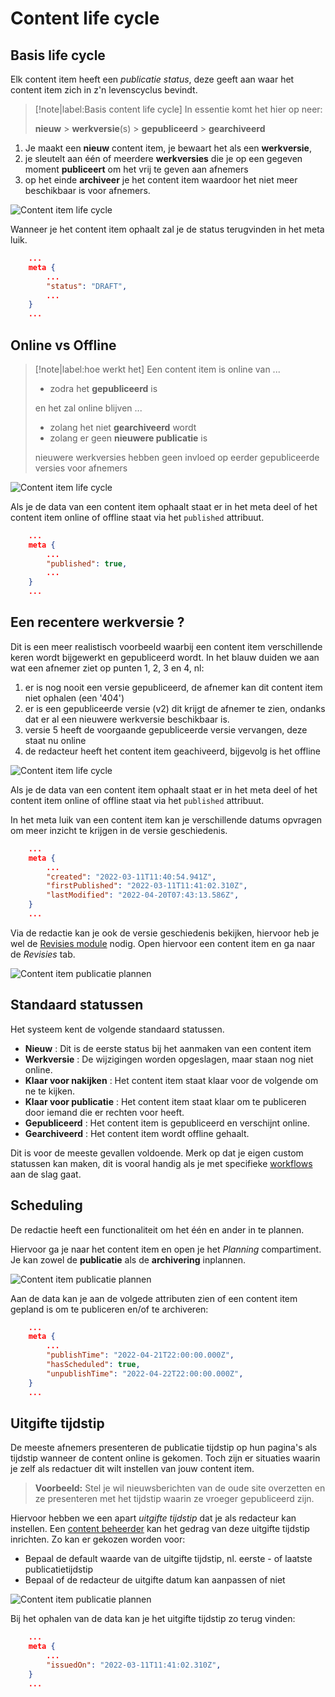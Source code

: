 # Content life cycle

## Basis life cycle
Elk content item heeft een *publicatie status*, deze geeft aan waar het content item zich in z'n levenscyclus bevindt. 

> [!note|label:Basis content life cycle]
> In essentie komt het hier op neer:
> 
> **nieuw** > **werkversie**(s) > **gepubliceerd** > **gearchiveerd** 

1. Je maakt een **nieuw** content item, je bewaart het als een **werkversie**,
2. je sleutelt aan één of meerdere **werkversies** die je op een gegeven moment **publiceert** om het vrij te geven aan afnemers
3. op het einde **archiveer** je het content item waardoor het niet meer beschikbaar is voor afnemers.

![Content item life cycle](../assets/gpubp-content-life-cycle-1.png)

Wanneer je het content item ophaalt zal je de status terugvinden in het meta luik.

```json
    ...
    meta {
        ...
        "status": "DRAFT",
        ...
    }
    ...
```

## Online vs Offline

> [!note|label:hoe werkt het]
> Een content item is online van ... 
> * zodra het **gepubliceerd** is 
> 
> en het zal online blijven ... 
>
> * zolang het niet **gearchiveerd** wordt
> * zolang er geen **nieuwere publicatie** is
>
> nieuwere werkversies hebben geen invloed op eerder gepubliceerde versies voor afnemers 

![Content item life cycle](../assets/gpubp-content-life-cycle-3.png)

Als je de data van een content item ophaalt staat er in het meta deel of het content item online of offline staat via het <code>published</code> attribuut. 

```json
    ...
    meta {
        ...
        "published": true,
        ...
    }
    ...
```


## Een recentere werkversie ?
Dit is een meer realistisch voorbeeld waarbij een content item verschillende keren wordt bijgewerkt en gepubliceerd wordt. In het blauw duiden we aan wat een afnemer ziet op punten 1, 2, 3 en 4, nl:

1. er is nog nooit een versie gepubliceerd, de afnemer kan dit content item niet ophalen (een '404')
2. er is een gepubliceerde versie (v2) dit krijgt de afnemer te zien, ondanks dat er al een nieuwere werkversie beschikbaar is.
3. versie 5 heeft de voorgaande gepubliceerde versie vervangen, deze staat nu online
4. de redacteur heeft het content item geachiveerd, bijgevolg is het offline

![Content item life cycle](../assets/gpubp-content-life-cycle-4.png)

Als je de data van een content item ophaalt staat er in het meta deel of het content item online of offline staat via het <code>published</code> attribuut. 

In het meta luik van een content item kan je verschillende datums opvragen om meer inzicht te krijgen in de versie geschiedenis. 

```json
    ...
    meta {
        ...
        "created": "2022-03-11T11:40:54.941Z",
        "firstPublished": "2022-03-11T11:41:02.310Z",
        "lastModified": "2022-04-20T07:43:13.586Z",
    }
    ...
```

Via de redactie kan je ook de versie geschiedenis bekijken, hiervoor heb je wel de [Revisies module](https://gpubp.github.io/docs_wcm_contributor/#/content/wcm-modules) nodig. Open hiervoor een content item en ga naar de *Revisies* tab.

![Content item publicatie plannen](../assets/gpubp-content-life-cycle-6.jpg)


## Standaard statussen
Het systeem kent de volgende standaard statussen. 

* **Nieuw**
: Dit is de eerste status bij het aanmaken van een content item
* **Werkversie**
: De wijzigingen worden opgeslagen, maar staan nog niet online.
* **Klaar voor nakijken**
: Het content item staat klaar voor de volgende om ne te kijken. 
* **Klaar voor publicatie**
: Het content item staat klaar om te publiceren door iemand die er rechten voor heeft. 
* **Gepubliceerd**
: Het content item is gepubliceerd en verschijnt online.
* **Gearchiveerd**
: Het content item wordt offline gehaalt.

Dit is voor de meeste gevallen voldoende. Merk op dat je eigen custom statussen kan maken, dit is vooral handig als je met specifieke [workflows](/content/redactie/workflows.md) aan de slag gaat.

## Scheduling
De redactie heeft een functionaliteit om het één en ander in te plannen.

Hiervoor ga je naar het content item en open je het *Planning* compartiment. Je kan zowel de **publicatie** als de **archivering** inplannen.

![Content item publicatie plannen](../assets/gpubp-content-life-cycle-5.jpg)

Aan de data kan je aan de volgede attributen zien of een content item gepland is om te publiceren en/of te archiveren:

```json
    ...
    meta {
        ...
        "publishTime": "2022-04-21T22:00:00.000Z",
        "hasScheduled": true,
        "unpublishTime": "2022-04-22T22:00:00.000Z",
    }
    ...
```
## Uitgifte tijdstip
De meeste afnemers presenteren de publicatie tijdstip op hun pagina's als tijdstip wanneer de content online is gekomen. Toch zijn er situaties waarin je zelf als redactuer dit wilt instellen van jouw content item. 

> **Voorbeeld:** Stel je wil nieuwsberichten van de oude site overzetten en ze presenteren met het tijdstip waarin ze vroeger gepubliceerd zijn. 

Hiervoor hebben we een apart *uitgifte tijdstip* dat je als redacteur kan instellen. Een [content beheerder](/content/redactie/onboarding?id=standaard-rollen) kan het gedrag van deze uitgifte tijdstip inrichten. Zo kan er gekozen worden voor:

* Bepaal de default waarde van de uitgifte tijdstip, nl. eerste - of laatste publicatietijdstip
* Bepaal of de redacteur de uitgifte datum kan aanpassen of niet 

![Content item publicatie plannen](../assets/gpubp-content-life-cycle-7.jpg)

Bij het ophalen van de data kan je het uitgifte tijdstip zo terug vinden:

```json
    ...
    meta {
        ...
        "issuedOn": "2022-03-11T11:41:02.310Z",
    }
    ...
```

